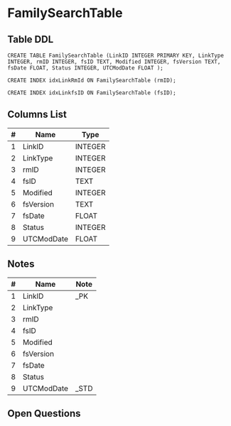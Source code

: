 # FamilySearchTable

## Table DDL

```
CREATE TABLE FamilySearchTable (LinkID INTEGER PRIMARY KEY, LinkType INTEGER, rmID INTEGER, fsID TEXT, Modified INTEGER, fsVersion TEXT, fsDate FLOAT, Status INTEGER, UTCModDate FLOAT );

CREATE INDEX idxLinkRmId ON FamilySearchTable (rmID);

CREATE INDEX idxLinkfsID ON FamilySearchTable (fsID);
```

## Columns List

| #   | Name       | Type    |
| --- | ---------- | ------- |
| 1   | LinkID     | INTEGER |
| 2   | LinkType   | INTEGER |
| 3   | rmID       | INTEGER |
| 4   | fsID       | TEXT    |
| 5   | Modified   | INTEGER |
| 6   | fsVersion  | TEXT    |
| 7   | fsDate     | FLOAT   |
| 8   | Status     | INTEGER |
| 9   | UTCModDate | FLOAT   |

## Notes

| #   | Name       | Note |
| --- | ---------- | ---- |
| 1   | LinkID     | _PK  |
| 2   | LinkType   |      |
| 3   | rmID       |      |
| 4   | fsID       |      |
| 5   | Modified   |      |
| 6   | fsVersion  |      |
| 7   | fsDate     |      |
| 8   | Status     |      |
| 9   | UTCModDate | _STD |

## Open Questions
